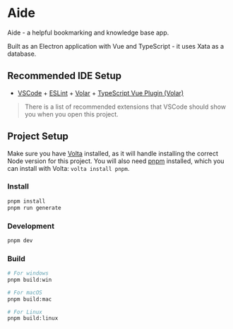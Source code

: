 # Aide

Aide - a helpful bookmarking and knowledge base app.

Built as an Electron application with Vue and TypeScript - it uses Xata as a database.

## Recommended IDE Setup

- [VSCode](https://code.visualstudio.com/) + [ESLint](https://marketplace.visualstudio.com/items?itemName=dbaeumer.vscode-eslint) + [Volar](https://marketplace.visualstudio.com/items?itemName=Vue.volar) + [TypeScript Vue Plugin (Volar)](https://marketplace.visualstudio.com/items?itemName=Vue.vscode-typescript-vue-plugin)

> There is a list of recommended extensions that VSCode should show you when you open this project.

## Project Setup

Make sure you have [Volta](https://volta.sh) installed, as it will handle installing the correct Node version for this project. You will also need [pnpm](https://pnpm.io) installed, which you can install with Volta: `volta install pnpm`.

### Install

```bash
pnpm install
pnpm run generate
```

### Development

```bash
pnpm dev
```

### Build

```bash
# For windows
pnpm build:win

# For macOS
pnpm build:mac

# For Linux
pnpm build:linux
```
